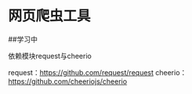 # 网页爬虫工具
##学习中

依赖模块request与cheerio

request：https://github.com/request/request
cheerio：https://github.com/cheeriojs/cheerio
